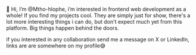  👋 Hi, I’m @Mtho-hlophe, i’m interested in frontend web development as a whole!
    If you find my projects cool. They are simply just for show, there's a lot more 
    interesting things i can do, but don't expect much yet from this platform. 
    Big things happen behind the doors.
 
   if you interested in any collaboration send me a message on X or LinkedIn, links are 
   are somewhere on my profile😅
